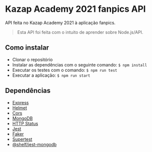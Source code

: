 # Kazap Academy 2021 fanpics API
API feita no Kazap Academy 2021 à aplicação fanpics.
> Esta API foi feita com o intuito de aprender sobre Node.js/API.

## Como instalar
* Clonar o repositório
* Instalar as dependências com o seguinte comando: `$ npm install`
* Executar os testes com o comando: `$ npm run test`
* Executar a aplicação: `$ npm run start`

## Dependências
* [Express](https://npmjs.com/package/express)
* [Helmet](https://npmjs.com/package/helmet)
* [Cors](https://npmjs.com/package/cors)
* [MongoDB](https://npmjs.com/package/mongodb)
* [HTTP Status](https://npmjs.com/package/http-status)
* [Jest](https://npmjs.com/package/jest)
* [Faker](https://npmjs.com/package/faker)
* [Supertest](https://npmjs.com/package/supertest)
* [@shelf/jest-mongodb](https://npmjs.com/package/@shelf/jest-mongodb)